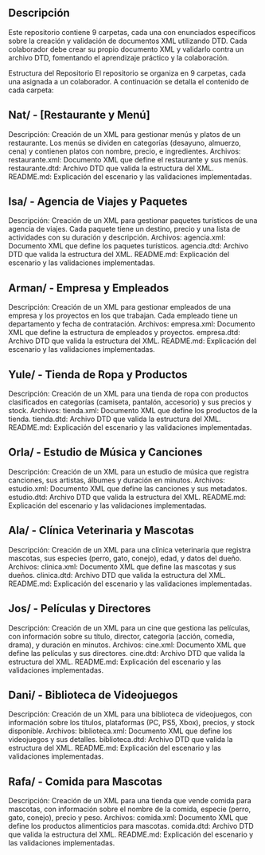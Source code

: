 ## Descripción
Este repositorio contiene 9 carpetas, cada una con enunciados específicos sobre la creación y validación de documentos XML utilizando DTD. Cada colaborador debe crear su propio documento XML y validarlo contra un archivo DTD, fomentando el aprendizaje práctico y la colaboración.

Estructura del Repositorio
El repositorio se organiza en 9 carpetas, cada una asignada a un colaborador. A continuación se detalla el contenido de cada carpeta:

## Nat/ - [Restaurante y Menú]

Descripción: Creación de un XML para gestionar menús y platos de un restaurante. Los menús se dividen en categorías (desayuno, almuerzo, cena) y contienen platos con nombre, precio, e ingredientes.
Archivos:
restaurante.xml: Documento XML que define el restaurante y sus menús.
restaurante.dtd: Archivo DTD que valida la estructura del XML.
README.md: Explicación del escenario y las validaciones implementadas.

## Isa/ - Agencia de Viajes y Paquetes
Descripción: Creación de un XML para gestionar paquetes turísticos de una agencia de viajes. Cada paquete tiene un destino, precio y una lista de actividades con su duración y descripción.
Archivos:
agencia.xml: Documento XML que define los paquetes turísticos.
agencia.dtd: Archivo DTD que valida la estructura del XML.
README.md: Explicación del escenario y las validaciones implementadas.

## Arman/ - Empresa y Empleados
Descripción: Creación de un XML para gestionar empleados de una empresa y los proyectos en los que trabajan. Cada empleado tiene un departamento y fecha de contratación.
Archivos:
empresa.xml: Documento XML que define la estructura de empleados y proyectos.
empresa.dtd: Archivo DTD que valida la estructura del XML.
README.md: Explicación del escenario y las validaciones implementadas.

## Yule/ - Tienda de Ropa y Productos
Descripción: Creación de un XML para una tienda de ropa con productos clasificados en categorías (camiseta, pantalón, accesorio) y sus precios y stock.
Archivos:
tienda.xml: Documento XML que define los productos de la tienda.
tienda.dtd: Archivo DTD que valida la estructura del XML.
README.md: Explicación del escenario y las validaciones implementadas.

## Orla/ - Estudio de Música y Canciones
Descripción: Creación de un XML para un estudio de música que registra canciones, sus artistas, álbumes y duración en minutos.
Archivos:
estudio.xml: Documento XML que define las canciones y sus metadatos.
estudio.dtd: Archivo DTD que valida la estructura del XML.
README.md: Explicación del escenario y las validaciones implementadas.

## Ala/ - Clínica Veterinaria y Mascotas
Descripción: Creación de un XML para una clínica veterinaria que registra mascotas, sus especies (perro, gato, conejo), edad, y datos del dueño.
Archivos:
clinica.xml: Documento XML que define las mascotas y sus dueños.
clinica.dtd: Archivo DTD que valida la estructura del XML.
README.md: Explicación del escenario y las validaciones implementadas.

## Jos/ - Películas y Directores
Descripción: Creación de un XML para un cine que gestiona las películas, con información sobre su título, director, categoría (acción, comedia, drama), y duración en minutos.
Archivos:
cine.xml: Documento XML que define las películas y sus directores.
cine.dtd: Archivo DTD que valida la estructura del XML.
README.md: Explicación del escenario y las validaciones implementadas.

## Dani/ - Biblioteca de Videojuegos
Descripción: Creación de un XML para una biblioteca de videojuegos, con información sobre los títulos, plataformas (PC, PS5, Xbox), precios, y stock disponible.
Archivos:
biblioteca.xml: Documento XML que define los videojuegos y sus detalles.
biblioteca.dtd: Archivo DTD que valida la estructura del XML.
README.md: Explicación del escenario y las validaciones implementadas.

## Rafa/ - Comida para Mascotas
Descripción: Creación de un XML para una tienda que vende comida para mascotas, con información sobre el nombre de la comida, especie (perro, gato, conejo), precio y peso.
Archivos:
comida.xml: Documento XML que define los productos alimenticios para mascotas.
comida.dtd: Archivo DTD que valida la estructura del XML.
README.md: Explicación del escenario y las validaciones implementadas.
